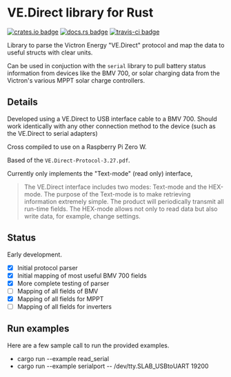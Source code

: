 # VE.Direct library for Rust

[![crates.io badge][crate_badge]][crate]
[![docs.rs badge][docs_badge]][docs]
[![travis-ci badge][ci_badge]][ci]

Library to parse the Victron Energy "VE.Direct" protocol and map the data to useful structs with clear units.

Can be used in conjuction with the `serial` library to pull battery status information from devices like the BMV 700, or solar charging data from the Victron's various MPPT solar charge controllers.

[crate_badge]: https://img.shields.io/crates/v/vedirect
[crate]: https://crates.io/crates/vedirect
[docs]: https://docs.rs/vedirect/
[docs_badge]: https://docs.rs/vedirect/badge.svg
[ci]: https://travis-ci.org/dbr/vedirect-rs
[ci_badge]: https://travis-ci.org/dbr/vedirect-rs.svg?branch=master

## Details

Developed using a VE.Direct to USB interface cable to a BMV 700. Should work identically with any other connection method to the device (such as the VE.Direct to serial adapters)

Cross compiled to use on a Raspberry Pi Zero W.

Based of the `VE.Direct-Protocol-3.27.pdf`.

Currently only implements the "Text-mode" (read only) interface,

> The VE.Direct interface includes two modes: Text-mode and the HEX-mode. The purpose of the Text-mode is to make retrieving information extremely simple. The product will periodically transmit all run-time fields. The HEX-mode allows not only to read data but also write data, for example, change settings.


## Status

Early development.

- [x] Initial protocol parser
- [x] Initial mapping of most useful BMV 700 fields
- [x] More complete testing of parser
- [ ] Mapping of all fields of BMV
- [x] Mapping of all fields for MPPT
- [ ] Mapping of all fields for inverters

## Run examples

Here are a few sample call to run the provided examples.

- cargo run --example read_serial
- cargo run --example serialport -- /dev/tty.SLAB_USBtoUART 19200
